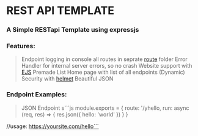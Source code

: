 # REST API TEMPLATE
### A Simple RESTapi Template using expressjs

### Features:
> Endpoint logging in console
> all routes in seprate [route](/routes) folder
> Error Handler for internal server errors, so no crash
> Website support with [EJS](https://ejs.co/)
> Premade List Home page with list of all endpoints (Dynamic)
> Security with [helmet](https://npmjs.com/package/helmet)
> Beautiful JSON 
### Endpoint Examples:
> JSON Endpoint
s```js
module.exports = {
  route: '/yhello,
  run: async (req, res) => {
    res.json({
      hello: 'world'
    })
  }
}

//usage: https://yoursite.com/hello```
